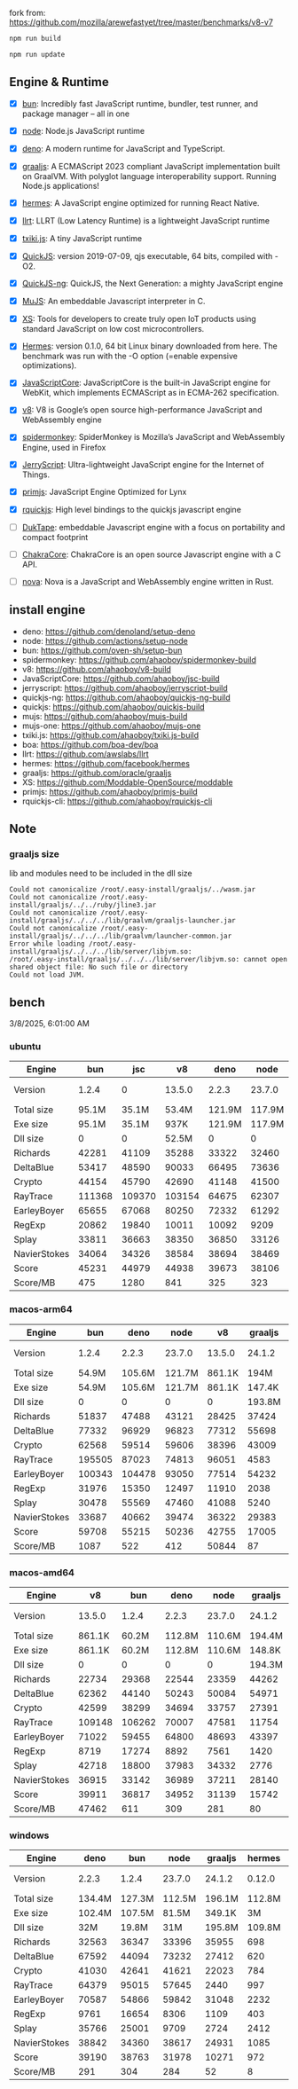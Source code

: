 fork from: https://github.com/mozilla/arewefastyet/tree/master/benchmarks/v8-v7

```bash
npm run build

npm run update
```

## Engine & Runtime

- [x] [bun](https://github.com/oven-sh/bun): Incredibly fast JavaScript runtime, bundler, test runner, and package manager – all in one
- [x] [node](https://github.com/nodejs/node): Node.js JavaScript runtime
- [x] [deno](https://github.com/denoland/deno): A modern runtime for JavaScript and TypeScript.
- [x] [graaljs](https://github.com/oracle/graaljs): A ECMAScript 2023 compliant JavaScript implementation built on GraalVM. With polyglot language interoperability support. Running Node.js applications!
- [x] [hermes](https://github.com/facebook/hermes): A JavaScript engine optimized for running React Native.
- [x] [llrt](https://github.com/awslabs/llrt): LLRT (Low Latency Runtime) is a lightweight JavaScript runtime
- [x] [txiki.js](https://github.com/saghul/txiki.js): A tiny JavaScript runtime
- [x] [QuickJS](https://bellard.org/quickjs/): version 2019-07-09, qjs executable, 64 bits, compiled with -O2.
- [x] [QuickJS-ng](https://github.com/quickjs-ng/quickjs): QuickJS, the Next Generation: a mighty JavaScript engine
- [x] [MuJS](https://github.com/ccxvii/mujs): An embeddable Javascript interpreter in C.
- [x] [XS](https://github.com/Moddable-OpenSource/moddable): Tools for developers to create truly open IoT products using standard JavaScript on low cost microcontrollers.
- [x] [Hermes](https://github.com/facebook/hermes): version 0.1.0, 64 bit Linux binary downloaded from here. The benchmark was run with the -O option (=enable expensive optimizations).
- [x] [JavaScriptCore](https://github.com/WebKit/webkit/tree/main/Source/JavaScriptCore): JavaScriptCore is the built-in JavaScript engine for WebKit, which implements ​ECMAScript as in ​ECMA-262 specification.
- [x] [v8](https://v8.dev/): V8 is Google’s open source high-performance JavaScript and WebAssembly engine
- [x] [spidermonkey](https://spidermonkey.dev/): SpiderMonkey is Mozilla’s JavaScript and WebAssembly Engine, used in Firefox
- [x] [JerryScript](https://github.com/jerryscript-project/jerryscript): Ultra-lightweight JavaScript engine for the Internet of Things.
- [x] [primjs](https://github.com/lynx-family/primjs): JavaScript Engine Optimized for Lynx
- [x] [rquickjs](https://github.com/DelSkayn/rquickjs): High level bindings to the quickjs javascript engine
- [ ] [DukTape](https://github.com/svaarala/duktape): embeddable Javascript engine with a focus on portability and compact footprint
- [ ] [ChakraCore](https://github.com/chakra-core/ChakraCore): ChakraCore is an open source Javascript engine with a C API.
- [ ] [nova](https://github.com/trynova/nova): Nova is a JavaScript and WebAssembly engine written in Rust.


## install engine

- deno: https://github.com/denoland/setup-deno
- node: https://github.com/actions/setup-node
- bun: https://github.com/oven-sh/setup-bun
- spidermonkey: https://github.com/ahaoboy/spidermonkey-build
- v8: https://github.com/ahaoboy/v8-build
- JavaScriptCore: https://github.com/ahaoboy/jsc-build
- jerryscript: https://github.com/ahaoboy/jerryscript-build
- quickjs-ng: https://github.com/ahaoboy/quickjs-ng-build
- quickjs: https://github.com/ahaoboy/quickjs-build
- mujs: https://github.com/ahaoboy/mujs-build
- mujs-one: https://github.com/ahaoboy/mujs-one
- txiki.js: https://github.com/ahaoboy/txiki.js-build
- boa: https://github.com/boa-dev/boa
- llrt: https://github.com/awslabs/llrt
- hermes: https://github.com/facebook/hermes
- graaljs: https://github.com/oracle/graaljs
- XS: https://github.com/Moddable-OpenSource/moddable
- primjs: https://github.com/ahaoboy/primjs-build
- rquickjs-cli: https://github.com/ahaoboy/rquickjs-cli

## Note

### graaljs size

lib and modules need to be included in the dll size

```
Could not canonicalize /root/.easy-install/graaljs/../wasm.jar
Could not canonicalize /root/.easy-install/graaljs/../../ruby/jline3.jar
Could not canonicalize /root/.easy-install/graaljs/../../../lib/graalvm/graaljs-launcher.jar
Could not canonicalize /root/.easy-install/graaljs/../../../lib/graalvm/launcher-common.jar
Error while loading /root/.easy-install/graaljs/../../../lib/server/libjvm.so:
/root/.easy-install/graaljs/../../../lib/server/libjvm.so: cannot open shared object file: No such file or directory
Could not load JVM.
```



## bench

3/8/2025, 6:01:00 AM

### ubuntu
| Engine | bun | jsc | v8 | deno | node | spidermonkey | graaljs | hermes | llrt | qjs | tjs | primjs | rquickjs | qjs(ng) | mujs | mujs(one) | xst | boa | jerry |
| --- | --- | --- | --- | --- | --- | --- | --- | --- | --- | --- | --- | --- | --- | --- | --- | --- | --- | --- | --- |
| Version | 1.2.4 | 0 | 13.5.0 | 2.2.3 | 23.7.0 | 134.0 | 24.1.2 | 0.12.0 | 0.5.1-beta | 2024-02-14 | 24.12.0 | 0 | 0 | 0.8.0 | 1.3.5 | 0 | 16.8.1 | 0.20.0 | 3.0.0 |
| Total size | 95.1M | 35.1M | 53.4M | 121.9M | 117.9M | 296.3M | 199.7M | 36M | 11.9M | 4.7M | 5.2M | 857K | 1.3M | 2.1M | 414.5K | 685K | 2.2M | 27M | 454.2K |
| Exe size | 95.1M | 35.1M | 937K | 121.9M | 117.9M | 296.3M | 1M | 36M | 11.9M | 4.7M | 5.2M | 857K | 1.3M | 2.1M | 414.5K | 685K | 2.2M | 27M | 454.2K |
| Dll size | 0 | 0 | 52.5M | 0 | 0 | 0 | 198.6M | 0 | 0 | 0 | 0 | 0 | 0 | 0 | 0 | 0 | 0 | 0 | 0 |
| Richards | 42281 | 41109 | 35288 | 33322 | 32460 | 13217 | 35973 | 1120 | 797 | 698 | 709 | 612 | 595 | 637 | 224 | 250 | 89.1 | 59.5 | 271 |
| DeltaBlue | 53417 | 48590 | 90033 | 66495 | 73636 | 12556 | 38818 | 1066 | 725 | 674 | 674 | 617 | 593 | 614 | 317 | 359 | 159 | 54.3 | 280 |
| Crypto | 44154 | 45790 | 42690 | 41148 | 41500 | 17385 | 27462 | 1375 | 679 | 755 | 580 | 569 | 563 | 379 | 183 | 188 | 317 | 79.7 | 298 |
| RayTrace | 111368 | 109370 | 103154 | 64675 | 62307 | 28018 | 5763 | 1530 | 1192 | 934 | 1106 | 951 | 893 | 710 | 483 | 469 | 492 | 164 | 354 |
| EarleyBoyer | 65655 | 67068 | 80250 | 72332 | 61292 | 37714 | 28220 | 3394 | 1974 | 1477 | 1795 | 1391 | 1323 | 1213 | 493 | 471 | 319 | 191 | 0 |
| RegExp | 20862 | 19840 | 10011 | 10092 | 9209 | 8563 | 1006 | 550 | 198 | 236 | 221 | 231 | 225 | 181 | 196 | 210 | 92 | 48.9 | 0 |
| Splay | 33811 | 36663 | 38350 | 36850 | 33126 | 22866 | 3146 | 3644 | 1736 | 1760 | 1917 | 1745 | 1412 | 1097 | 1289 | 797 | 373 | 226 | 0 |
| NavierStokes | 34064 | 34326 | 38584 | 38694 | 38469 | 21980 | 12305 | 1845 | 1189 | 1366 | 970 | 1014 | 932 | 965 | 488 | 482 | 809 | 176 | 0 |
| Score | 45231 | 44979 | 44938 | 39673 | 38106 | 18397 | 11173 | 1539 | 885 | 852 | 830 | 764 | 717 | 629 | 374 | 363 | 258 | 106 | 0 |
| Score/MB | 475 | 1280 | 841 | 325 | 323 | 62 | 55 | 42 | 74 | 180 | 160 | 912 | 532 | 299 | 923 | 542 | 119 | 3 | 0 |
### macos-arm64
| Engine | bun | deno | node | v8 | graaljs | hermes | tjs | llrt | qjs(ng) | qjs | rquickjs | primjs | mujs | xst | jerry |
| --- | --- | --- | --- | --- | --- | --- | --- | --- | --- | --- | --- | --- | --- | --- | --- |
| Version | 1.2.4 | 2.2.3 | 23.7.0 | 13.5.0 | 24.1.2 | 0.12.0 | 24.12.0 | 0.5.1-beta | 0.8.0 | 2024-02-14 | 0 | 0 | 1.3.5 | 16.8.1 | 3.0.0 |
| Total size | 54.9M | 105.6M | 121.7M | 861.1K | 194M | 15.7M | 3.6M | 10.3M | 4.1M | 1.1M | 1.2M | 1.5M | 429.1K | 1.6M | 575.4K |
| Exe size | 54.9M | 105.6M | 121.7M | 861.1K | 147.4K | 7.9M | 3.6M | 10.3M | 2.1M | 1.1M | 1.2M | 1.5M | 429.1K | 1.6M | 575.4K |
| Dll size | 0 | 0 | 0 | 0 | 193.8M | 7.9M | 0 | 0 | 2.1M | 0 | 0 | 0 | 0 | 0 | 0 |
| Richards | 51837 | 47488 | 43121 | 28425 | 37424 | 1356 | 1337 | 1190 | 1332 | 1105 | 1036 | 819 | 405 | 120 | 219 |
| DeltaBlue | 77332 | 96929 | 96823 | 77312 | 55698 | 1255 | 1342 | 1236 | 1188 | 1091 | 1139 | 959 | 604 | 226 | 241 |
| Crypto | 62568 | 59514 | 59606 | 38396 | 43009 | 1483 | 1217 | 1001 | 1228 | 1348 | 1010 | 1118 | 314 | 544 | 272 |
| RayTrace | 195505 | 87023 | 74813 | 96051 | 4583 | 2572 | 2172 | 2080 | 1590 | 1273 | 1488 | 1196 | 1014 | 753 | 335 |
| EarleyBoyer | 100343 | 104478 | 93050 | 77514 | 54232 | 5249 | 3309 | 3129 | 2648 | 2390 | 2375 | 1465 | 1130 | 452 | 0 |
| RegExp | 31976 | 15350 | 12497 | 11910 | 2038 | 740 | 318 | 316 | 279 | 289 | 279 | 218 | 323 | 337 | 0 |
| Splay | 30478 | 55569 | 47460 | 41088 | 5240 | 4803 | 3505 | 3162 | 2516 | 2546 | 2380 | 1779 | 1270 | 603 | 0 |
| NavierStokes | 33687 | 40662 | 39474 | 36322 | 29383 | 1617 | 2126 | 1657 | 2144 | 2578 | 1729 | 2687 | 789 | 1579 | 0 |
| Score | 59708 | 55215 | 50236 | 42755 | 17005 | 1934 | 1572 | 1413 | 1369 | 1323 | 1218 | 1061 | 641 | 448 | 0 |
| Score/MB | 1087 | 522 | 412 | 50844 | 87 | 123 | 435 | 137 | 332 | 1240 | 1031 | 701 | 1529 | 272 | 0 |
### macos-amd64
| Engine | v8 | bun | deno | node | graaljs | hermes | tjs | llrt | qjs(ng) | qjs | rquickjs | primjs | xst | mujs | boa | jerry |
| --- | --- | --- | --- | --- | --- | --- | --- | --- | --- | --- | --- | --- | --- | --- | --- | --- |
| Version | 13.5.0 | 1.2.4 | 2.2.3 | 23.7.0 | 24.1.2 | 0.12.0 | 24.12.0 | 0.5.1-beta | 0.8.0 | 2024-02-14 | 0 | 0 | 16.8.1 | 1.3.5 | 0.20.0 | 3.0.0 |
| Total size | 861.1K | 60.2M | 112.8M | 110.6M | 194.4M | 7.9M | 3.7M | 12.1M | 2.1M | 1.2M | 1.2M | 693.4K | 1.6M | 441.8K | 25.3M | 570.8K |
| Exe size | 861.1K | 60.2M | 112.8M | 110.6M | 148.8K | 7.9M | 3.7M | 12.1M | 2.1M | 1.2M | 1.2M | 693.4K | 1.6M | 441.8K | 25.3M | 570.8K |
| Dll size | 0 | 0 | 0 | 0 | 194.3M | 0 | 0 | 0 | 0 | 0 | 0 | 0 | 0 | 0 | 0 | 0 |
| Richards | 22734 | 29368 | 22544 | 23359 | 44262 | 508 | 487 | 410 | 461 | 435 | 402 | 251 | 92.6 | 143 | 24 | 112 |
| DeltaBlue | 62362 | 44140 | 50243 | 50084 | 54971 | 575 | 544 | 465 | 501 | 445 | 454 | 280 | 143 | 201 | 21.6 | 130 |
| Crypto | 42599 | 38299 | 34694 | 33757 | 27391 | 577 | 303 | 268 | 298 | 291 | 280 | 197 | 183 | 111 | 38.5 | 139 |
| RayTrace | 109148 | 106262 | 70007 | 47581 | 11754 | 1127 | 836 | 750 | 511 | 412 | 479 | 338 | 445 | 338 | 72.8 | 218 |
| EarleyBoyer | 71022 | 59455 | 64800 | 48693 | 43397 | 1839 | 1262 | 1124 | 903 | 722 | 823 | 531 | 320 | 414 | 84.2 | 0 |
| RegExp | 8719 | 17274 | 8892 | 7561 | 1420 | 294 | 94.2 | 90.7 | 82.4 | 80.7 | 80.3 | 77.2 | 128 | 103 | 24.2 | 0 |
| Splay | 42718 | 18800 | 37983 | 34332 | 2776 | 2475 | 1581 | 1381 | 886 | 873 | 813 | 706 | 285 | 446 | 130 | 0 |
| NavierStokes | 36915 | 33142 | 36989 | 37211 | 28140 | 892 | 658 | 559 | 655 | 802 | 609 | 367 | 520 | 268 | 78.3 | 0 |
| Score | 39911 | 36817 | 34952 | 31139 | 15742 | 831 | 549 | 484 | 444 | 419 | 410 | 290 | 225 | 220 | 48.4 | 0 |
| Score/MB | 47462 | 611 | 309 | 281 | 80 | 105 | 146 | 40 | 215 | 363 | 332 | 428 | 137 | 509 | 1 | 0 |
### windows
| Engine | deno | bun | node | graaljs | hermes | tjs | llrt | qjs(ng) | rquickjs | mujs | boa | xst |
| --- | --- | --- | --- | --- | --- | --- | --- | --- | --- | --- | --- | --- |
| Version | 2.2.3 | 1.2.4 | 23.7.0 | 24.1.2 | 0.12.0 | 24.12.0 | 0.5.1-beta | 0.8.0 | 0 | 1.3.5 | 0.20.0 | 0 |
| Total size | 134.4M | 127.3M | 112.5M | 196.1M | 112.8M | 36.9M | 41.8M | 9M | 8M | 7.5M | 42.4M | 5.9M |
| Exe size | 102.4M | 107.5M | 81.5M | 349.1K | 3M | 5.7M | 12.7M | 1.7M | 1.3M | 665.3K | 27.4M | 1.3M |
| Dll size | 32M | 19.8M | 31M | 195.8M | 109.8M | 31.2M | 29.1M | 7.3M | 6.7M | 6.9M | 15M | 4.7M |
| Richards | 32563 | 36347 | 33396 | 35955 | 698 | 454 | 431 | 437 | 381 | 215 | 48.9 | 0 |
| DeltaBlue | 67592 | 44094 | 73232 | 27412 | 620 | 410 | 377 | 403 | 413 | 317 | 41.7 | 0 |
| Crypto | 41030 | 42641 | 41621 | 22023 | 784 | 417 | 421 | 371 | 321 | 181 | 74.1 | 0 |
| RayTrace | 64379 | 95015 | 57645 | 2440 | 997 | 737 | 604 | 580 | 555 | 443 | 134 | 0 |
| EarleyBoyer | 70587 | 54866 | 59842 | 31048 | 2232 | 1147 | 989 | 982 | 889 | 513 | 139 | 0 |
| RegExp | 9761 | 16654 | 8306 | 1109 | 403 | 196 | 193 | 186 | 154 | 196 | 42.6 | 0 |
| Splay | 35766 | 25001 | 9709 | 2724 | 2412 | 1394 | 1017 | 985 | 929 | 1157 | 160 | 0 |
| NavierStokes | 38842 | 34360 | 38617 | 24931 | 1085 | 737 | 710 | 675 | 726 | 503 | 166 | 0 |
| Score | 39190 | 38763 | 31978 | 10271 | 972 | 582 | 524 | 511 | 475 | 366 | 86.7 | 0 |
| Score/MB | 291 | 304 | 284 | 52 | 8 | 15 | 12 | 56 | 59 | 48 | 2 | 0 |
